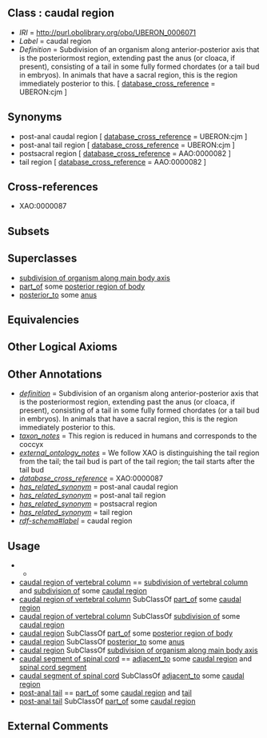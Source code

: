 
## Class : caudal region

 * *IRI* = http://purl.obolibrary.org/obo/UBERON_0006071
 * *Label* = caudal region
 * *Definition* = Subdivision of an organism along anterior-posterior axis that is the posteriormost region, extending past the anus (or cloaca, if present), consisting of a tail in some fully formed chordates (or a tail bud in embryos). In animals that have a sacral region, this is the region immediately posterior to this. [ [database_cross_reference](../../ef/oboInOwl#hasDbXref.md) = UBERON:cjm ]

## Synonyms

 * post-anal caudal region [ [database_cross_reference](../../ef/oboInOwl#hasDbXref.md) = UBERON:cjm ]
 * post-anal tail region [ [database_cross_reference](../../ef/oboInOwl#hasDbXref.md) = UBERON:cjm ]
 * postsacral region [ [database_cross_reference](../../ef/oboInOwl#hasDbXref.md) = AAO:0000082 ]
 * tail region [ [database_cross_reference](../../ef/oboInOwl#hasDbXref.md) = AAO:0000082 ]

## Cross-references

 * XAO:0000087

## Subsets


## Superclasses

 * [subdivision of organism along main body axis](../../UBERON/76/UBERON_0011676.md)
 * [part_of](../../BFO/50/BFO_0000050.md) some [posterior region of body](../../UBERON/54/UBERON_0000154.md)
 * [posterior_to](../../BSPO/99/BSPO_0000099.md) some [anus](../../UBERON/45/UBERON_0001245.md)

## Equivalencies


## Other Logical Axioms


## Other Annotations

 * *[definition](../../IAO/15/IAO_0000115.md)* = Subdivision of an organism along anterior-posterior axis that is the posteriormost region, extending past the anus (or cloaca, if present), consisting of a tail in some fully formed chordates (or a tail bud in embryos). In animals that have a sacral region, this is the region immediately posterior to this.
 * *[taxon_notes](../../UBPROP/08/UBPROP_0000008.md)* = This region is reduced in humans and corresponds to the coccyx
 * *[external_ontology_notes](../../UBPROP/12/UBPROP_0000012.md)* = We follow XAO is distinguishing the tail region from the tail; the tail bud is part of the tail region; the tail starts after the tail bud
 * *[database_cross_reference](../../ef/oboInOwl#hasDbXref.md)* = XAO:0000087
 * *[has_related_synonym](../../ym/oboInOwl#hasRelatedSynonym.md)* = post-anal caudal region
 * *[has_related_synonym](../../ym/oboInOwl#hasRelatedSynonym.md)* = post-anal tail region
 * *[has_related_synonym](../../ym/oboInOwl#hasRelatedSynonym.md)* = postsacral region
 * *[has_related_synonym](../../ym/oboInOwl#hasRelatedSynonym.md)* = tail region
 * *[rdf-schema#label](../../el/rdf-schema#label.md)* = caudal region

## Usage

 * -
 * [caudal region of vertebral column](../../UBERON/76/UBERON_0006076.md) == [subdivision of vertebral column](../../UBERON/77/UBERON_0006077.md) and [subdivision of](../../core#subdivision/of/core#subdivision_of.md) some [caudal region](../../UBERON/71/UBERON_0006071.md)
 * [caudal region of vertebral column](../../UBERON/76/UBERON_0006076.md) SubClassOf [part_of](../../BFO/50/BFO_0000050.md) some [caudal region](../../UBERON/71/UBERON_0006071.md)
 * [caudal region of vertebral column](../../UBERON/76/UBERON_0006076.md) SubClassOf [subdivision of](../../core#subdivision/of/core#subdivision_of.md) some [caudal region](../../UBERON/71/UBERON_0006071.md)
 * [caudal region](../../UBERON/71/UBERON_0006071.md) SubClassOf [part_of](../../BFO/50/BFO_0000050.md) some [posterior region of body](../../UBERON/54/UBERON_0000154.md)
 * [caudal region](../../UBERON/71/UBERON_0006071.md) SubClassOf [posterior_to](../../BSPO/99/BSPO_0000099.md) some [anus](../../UBERON/45/UBERON_0001245.md)
 * [caudal region](../../UBERON/71/UBERON_0006071.md) SubClassOf [subdivision of organism along main body axis](../../UBERON/76/UBERON_0011676.md)
 * [caudal segment of spinal cord](../../UBERON/45/UBERON_0005845.md) == [adjacent_to](../../RO/20/RO_0002220.md) some [caudal region](../../UBERON/71/UBERON_0006071.md) and [spinal cord segment](../../UBERON/44/UBERON_0005844.md)
 * [caudal segment of spinal cord](../../UBERON/45/UBERON_0005845.md) SubClassOf [adjacent_to](../../RO/20/RO_0002220.md) some [caudal region](../../UBERON/71/UBERON_0006071.md)
 * [post-anal tail](../../UBERON/12/UBERON_0007812.md) == [part_of](../../BFO/50/BFO_0000050.md) some [caudal region](../../UBERON/71/UBERON_0006071.md) and [tail](../../UBERON/15/UBERON_0002415.md)
 * [post-anal tail](../../UBERON/12/UBERON_0007812.md) SubClassOf [part_of](../../BFO/50/BFO_0000050.md) some [caudal region](../../UBERON/71/UBERON_0006071.md)

## External Comments

